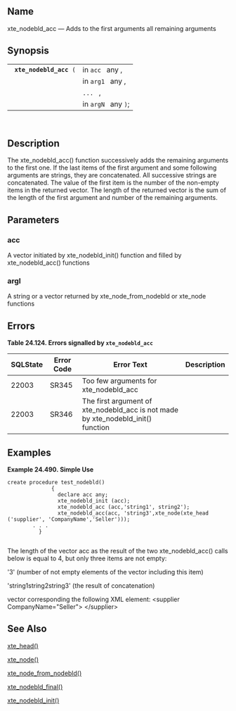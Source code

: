 <div id="fn_xte_nodebld_acc" class="refentry">

<div class="titlepage">

</div>

<div class="refnamediv">

## Name

xte_nodebld_acc — Adds to the first arguments all remaining arguments

</div>

<div class="refsynopsisdiv">

## Synopsis

<div id="fsyn_xte_nodebld_acc" class="funcsynopsis">

|                              |                     |
|------------------------------|---------------------|
| ` `**`xte_nodebld_acc`**` (` | in `acc ` any ,     |
|                              | in `arg1 ` any ,    |
|                              | `... ` ,            |
|                              | in `argN ` any `)`; |

<div class="funcprototype-spacer">

 

</div>

</div>

</div>

<div id="desc_xte_nodebld_acc" class="refsect1">

## Description

The xte_nodebld_acc() function successively adds the remaining arguments
to the first one. If the last items of the first argument and some
following arguments are strings, they are concatenated. All successive
strings are concatenated. The value of the first item is the number of
the non-empty items in the returned vector. The length of the returned
vector is the sum of the length of the first argument and number of the
remaining arguments.

</div>

<div id="xte_nodebld_acc" class="refsect1">

## Parameters

<div id="id121723" class="refsect2">

### acc

A vector initiated by xte_nodebld_init() function and filled by
xte_nodebld_acc() functions

</div>

<div id="id121726" class="refsect2">

### argI

A string or a vector returned by xte_node_from_nodebld or xte_node
functions

</div>

</div>

<div id="errors_xte_nodebld_acc" class="refsect1">

## Errors

<div id="id121731" class="table">

**Table 24.124. Errors signalled by `xte_nodebld_acc `**

<div class="table-contents">

| SQLState                              | Error Code                            | Error Text                                                                                                       | Description |
|---------------------------------------|---------------------------------------|------------------------------------------------------------------------------------------------------------------|-------------|
| <span class="errorcode">22003 </span> | <span class="errorcode">SR345 </span> | <span class="errortext">Too few arguments for xte_nodebld_acc </span>                                            |             |
| <span class="errorcode">22003 </span> | <span class="errorcode">SR346 </span> | <span class="errortext">The first argument of xte_nodebld_acc is not made by xte_nodebld_init() function </span> |             |

</div>

</div>

  

</div>

<div id="xte_nodebld_acc_01" class="refsect1">

## Examples

<div id="ex_xte_nodebld_acc" class="example">

**Example 24.490. Simple Use**

<div class="example-contents">

``` screen
create procedure test_nodebld()
              {
                declare acc any;
                xte_nodebld_init (acc);
                xte_nodebld_acc (acc,'string1', string2');
                xte_nodebld_acc(acc, 'string3',xte_node(xte_head ('supplier', 'CompanyName','Seller')));
        . . .
          }
     
```

The length of the vector acc as the result of the two xte_nodebld_acc()
calls below is equal to 4, but only three items are not empty:

'3' (number of not empty elements of the vector including this item)

'string1string2string3' (the result of concatenation)

vector corresponding the following XML element: \<supplier
CompanyName="Seller"\> \</supplier\>

</div>

</div>

  

</div>

<div id="seealso_xte_nodebld_acc" class="refsect1">

## See Also

<a href="fn_xte_head.html" class="link" title="xte_head">xte_head()</a>

<a href="fn_xte_node.html" class="link" title="xte_node">xte_node()</a>

<a href="fn_xte_node_from_nodebld.html" class="link"
title="xte_node_from_nodebld">xte_node_from_nodebld()</a>

<a href="fn_xte_nodebld_final.html" class="link"
title="xte_nodebld_final">xte_nodebld_final()</a>

<a href="fn_xte_nodebld_init.html" class="link"
title="xte_nodebld_init">xte_nodebld_init()</a>

</div>

</div>

